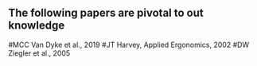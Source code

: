 ## The following papers are pivotal to out knowledge
#MCC Van Dyke et al., 2019
#JT Harvey, Applied Ergonomics, 2002
#DW Ziegler et al., 2005
